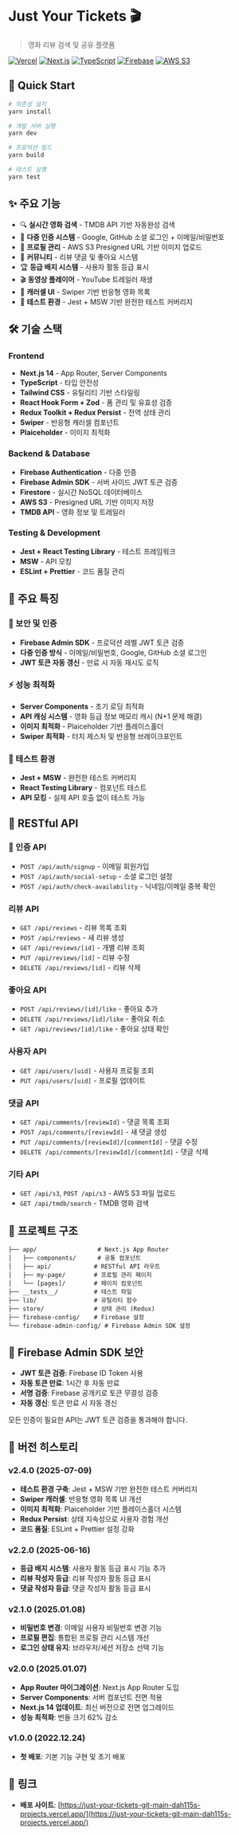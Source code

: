 # Just Your Tickets 🎬

> 영화 리뷰 검색 및 공유 플랫폼

[![Vercel](https://img.shields.io/badge/Vercel-000000?style=for-the-badge&logo=vercel&logoColor=white)](https://just-your-tickets.vercel.app)
[![Next.js](https://img.shields.io/badge/Next.js-14-black?style=for-the-badge&logo=next.js&logoColor=white)](https://nextjs.org/)
[![TypeScript](https://img.shields.io/badge/TypeScript-007ACC?style=for-the-badge&logo=typescript&logoColor=white)](https://www.typescriptlang.org/)
[![Firebase](https://img.shields.io/badge/Firebase-FFCA28?style=for-the-badge&logo=firebase&logoColor=black)](https://firebase.google.com/)
[![AWS S3](https://img.shields.io/badge/AWS%20S3-569A31?style=for-the-badge&logo=amazon-s3&logoColor=white)](https://aws.amazon.com/s3/)

## 🚀 Quick Start

```bash
# 의존성 설치
yarn install

# 개발 서버 실행
yarn dev

# 프로덕션 빌드
yarn build

# 테스트 실행
yarn test
```

## ✨ 주요 기능

- 🔍 **실시간 영화 검색** - TMDB API 기반 자동완성 검색
- 👤 **다중 인증 시스템** - Google, GitHub 소셜 로그인 + 이메일/비밀번호
- 📸 **프로필 관리** - AWS S3 Presigned URL 기반 이미지 업로드
- 💬 **커뮤니티** - 리뷰 댓글 및 좋아요 시스템
- 🏆 **등급 배지 시스템** - 사용자 활동 등급 표시
- 🎬 **동영상 플레이어** - YouTube 트레일러 재생
- 🎠 **캐러셀 UI** - Swiper 기반 반응형 영화 목록
- 🧪 **테스트 환경** - Jest + MSW 기반 완전한 테스트 커버리지

## 🛠 기술 스택

### Frontend

- **Next.js 14** - App Router, Server Components
- **TypeScript** - 타입 안전성
- **Tailwind CSS** - 유틸리티 기반 스타일링
- **React Hook Form + Zod** - 폼 관리 및 유효성 검증
- **Redux Toolkit + Redux Persist** - 전역 상태 관리
- **Swiper** - 반응형 캐러셀 컴포넌트
- **Plaiceholder** - 이미지 최적화

### Backend & Database

- **Firebase Authentication** - 다중 인증
- **Firebase Admin SDK** - 서버 사이드 JWT 토큰 검증
- **Firestore** - 실시간 NoSQL 데이터베이스
- **AWS S3** - Presigned URL 기반 이미지 저장
- **TMDB API** - 영화 정보 및 트레일러

### Testing & Development

- **Jest + React Testing Library** - 테스트 프레임워크
- **MSW** - API 모킹
- **ESLint + Prettier** - 코드 품질 관리

## 🌟 주요 특징

### 🔐 보안 및 인증

- **Firebase Admin SDK** - 프로덕션 레벨 JWT 토큰 검증
- **다중 인증 방식** - 이메일/비밀번호, Google, GitHub 소셜 로그인
- **JWT 토큰 자동 갱신** - 만료 시 자동 재시도 로직

### ⚡ 성능 최적화

- **Server Components** - 초기 로딩 최적화
- **API 캐싱 시스템** - 영화 등급 정보 메모리 캐시 (N+1 문제 해결)
- **이미지 최적화** - Plaiceholder 기반 플레이스홀더
- **Swiper 최적화** - 터치 제스처 및 반응형 브레이크포인트

### 🧪 테스트 환경

- **Jest + MSW** - 완전한 테스트 커버리지
- **React Testing Library** - 컴포넌트 테스트
- **API 모킹** - 실제 API 호출 없이 테스트 가능

## 🚀 RESTful API

### 🔐 인증 API

- `POST /api/auth/signup` - 이메일 회원가입
- `POST /api/auth/social-setup` - 소셜 로그인 설정
- `POST /api/auth/check-availability` - 닉네임/이메일 중복 확인

### 리뷰 API

- `GET /api/reviews` - 리뷰 목록 조회
- `POST /api/reviews` - 새 리뷰 생성
- `GET /api/reviews/[id]` - 개별 리뷰 조회
- `PUT /api/reviews/[id]` - 리뷰 수정
- `DELETE /api/reviews/[id]` - 리뷰 삭제

### 좋아요 API

- `POST /api/reviews/[id]/like` - 좋아요 추가
- `DELETE /api/reviews/[id]/like` - 좋아요 취소
- `GET /api/reviews/[id]/like` - 좋아요 상태 확인

### 사용자 API

- `GET /api/users/[uid]` - 사용자 프로필 조회
- `PUT /api/users/[uid]` - 프로필 업데이트

### 댓글 API

- `GET /api/comments/[reviewId]` - 댓글 목록 조회
- `POST /api/comments/[reviewId]` - 새 댓글 생성
- `PUT /api/comments/[reviewId]/[commentId]` - 댓글 수정
- `DELETE /api/comments/[reviewId]/[commentId]` - 댓글 삭제

### 기타 API

- `GET /api/s3`, `POST /api/s3` - AWS S3 파일 업로드
- `GET /api/tmdb/search` - TMDB 영화 검색

## 📁 프로젝트 구조

```
├── app/                 # Next.js App Router
│   ├── components/      # 공통 컴포넌트
│   ├── api/            # RESTful API 라우트
│   ├── my-page/        # 프로필 관리 페이지
│   └── [pages]/        # 페이지 컴포넌트
├── __tests__/          # 테스트 파일
├── lib/                # 유틸리티 함수
├── store/              # 상태 관리 (Redux)
├── firebase-config/    # Firebase 설정
└── firebase-admin-config/ # Firebase Admin SDK 설정
```

## 🔐 Firebase Admin SDK 보안

- **JWT 토큰 검증**: Firebase ID Token 사용
- **자동 토큰 만료**: 1시간 후 자동 만료
- **서명 검증**: Firebase 공개키로 토큰 무결성 검증
- **자동 갱신**: 토큰 만료 시 자동 갱신

모든 인증이 필요한 API는 JWT 토큰 검증을 통과해야 합니다.

## 📝 버전 히스토리

### v2.4.0 (2025-07-09)

- **테스트 환경 구축**: Jest + MSW 기반 완전한 테스트 커버리지
- **Swiper 캐러셀**: 반응형 영화 목록 UI 개선
- **이미지 최적화**: Plaiceholder 기반 플레이스홀더 시스템
- **Redux Persist**: 상태 지속성으로 사용자 경험 개선
- **코드 품질**: ESLint + Prettier 설정 강화

### v2.2.0 (2025-06-16)

- **등급 배지 시스템**: 사용자 활동 등급 표시 기능 추가
- **리뷰 작성자 등급**: 리뷰 작성자 활동 등급 표시
- **댓글 작성자 등급**: 댓글 작성자 활동 등급 표시

### v2.1.0 (2025.01.08)

- **비밀번호 변경**: 이메일 사용자 비밀번호 변경 기능
- **프로필 편집**: 통합된 프로필 관리 시스템 개선
- **로그인 상태 유지**: 브라우저/세션 저장소 선택 기능

### v2.0.0 (2025.01.07)

- **App Router 마이그레이션**: Next.js App Router 도입
- **Server Components**: 서버 컴포넌트 전면 적용
- **Next.js 14 업데이트**: 최신 버전으로 전면 업그레이드
- **성능 최적화**: 번들 크기 62% 감소

### v1.0.0 (2022.12.24)

- **첫 배포**: 기본 기능 구현 및 초기 배포

## 🔗 링크

- **배포 사이트**: [https://just-your-tickets-git-main-dah115s-projects.vercel.app/](https://just-your-tickets-git-main-dah115s-projects.vercel.app/)
